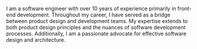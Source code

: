 I am a software engineer with over 10 years of experience primarily in front-end development. Throughout my career, I have served as a bridge between product design and development teams. My expertise extends to both product design principles and the nuances of software development processes. Additionally, I am a passionate advocate for effective software design and architecture.


